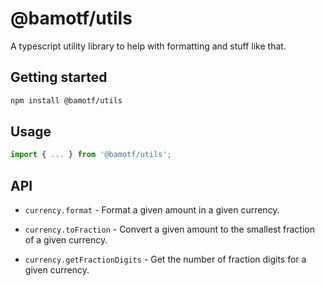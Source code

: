 # @bamotf/utils

A typescript utility library to help with formatting and stuff like that.

## Getting started

```bash
npm install @bamotf/utils
```

## Usage

```js
import { ... } from '@bamotf/utils';
```

## API

- `currency.format` - Format a given amount in a given currency.

- `currency.toFraction` - Convert a given amount to the smallest fraction of a
  given currency.

- `currency.getFractionDigits` - Get the number of fraction digits for a given
  currency.
